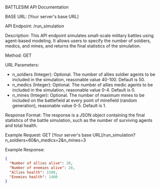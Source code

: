 BATTLESIM API Documentation

BASE URL: [Your server's base URL]

API Endpoint: /run_simulation

Description:
This API endpoint simulates small-scale military battles using agent-based modeling. It allows users to specify the number of soldiers, medics, and mines, and returns the final statistics of the simulation.

Method: GET

URL Parameters:
- n_soldiers (Integer): Optional. The number of allies soldier agents to be included in the simulation, reasonable value 40-100. Default is 50.
- n_medics (Integer): Optional. The number of allies medic agents to be included in the simulation, reasonable value 0-4. Default is 0.
- n_mines (Integer): Optional. The number of maximum mines to be included on the battlefield at every point of minefield (random generation), reasonable value 0-5. Default is 1.

Response Format:
The response is a JSON object containing the final statistics of the battle simulation, such as the number of surviving agents and total health.

Example Request:
GET [Your server's base URL]/run_simulation?n_soldiers=60&n_medics=2&n_mines=3

Example Response:
```json
{
  "Number of allies alive": 30,
  "Number of enemies alive": 28,
  "Allies health": 1500,
  "Enemies health": 1400
}
